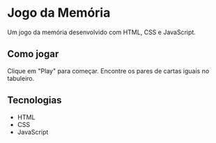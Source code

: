 # Jogo da Memória

Um jogo da memória desenvolvido com HTML, CSS e JavaScript.

## Como jogar

Clique em "Play" para começar. Encontre os pares de cartas iguais no tabuleiro.

## Tecnologias

- HTML
- CSS
- JavaScript